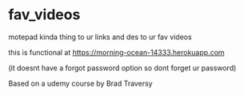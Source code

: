 # fav_videos
motepad kinda thing to ur links and des to ur fav videos

this is functional at https://morning-ocean-14333.herokuapp.com

(it doesnt have a forgot password option so dont forget ur password)


Based on a udemy course by Brad Traversy


